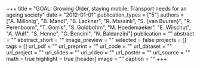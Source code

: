 +++
title = "GOAL: Growing Older, staying mobile: Transport needs for an ageing society"
date = "2012-01-01"
publication_types = ["5"]
authors = ["A. Millonig", "B. Mandl", "B. Lackner", "R. Massink", "S. {van Buuren}", "R. Perenboom", "T. Gorris", "S. Goldbohm", "M. Hoedemaeker", "E. Wilschut", "A. Wulf", "S. Henne", "G. Bencini", "N. Baldanzini"]
publication = ""
abstract = ""
abstract_short = ""
image_preview = ""
selected = false
projects = []
tags = []
url_pdf = ""
url_preprint = ""
url_code = ""
url_dataset = ""
url_project = ""
url_slides = ""
url_video = ""
url_poster = ""
url_source = ""
math = true
highlight = true
[header]
image = ""
caption = ""
+++
